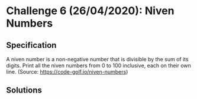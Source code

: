 # Challenge 6 (26/04/2020): Niven Numbers

## Specification

A niven number is a non-negative number that is divisible by the sum of its digits. Print all the niven numbers from 0 to 100 inclusive, each on their own line. (Source: https://code-golf.io/niven-numbers)

## Solutions
